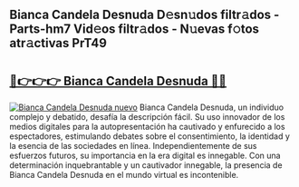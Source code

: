 ## Bianca Candela Desnuda D𝚎sn𝚞dos filtr𝚊dos - Parts-hm7 Vid𝚎os filtr𝚊dos - N𝚞evas f𝚘tos atr𝚊ctivas PrT49

# <h2><a href="http://mb56es.tromn.icu/?c=Bianca+Candela+Desnuda">🔗👉👉👉 Bianca Candela Desnuda 🔗🔗</a></h2>

[![Bianca Candela Desnuda nuevo](https://i.imgur.com/pEAQMta.gif)](http://mb56es.tromn.icu/?c=Bianca+Candela+Desnuda)
Bianca Candela Desnuda, un individuo complejo y debatido, desafía la descripción fácil. Su uso innovador de los medios digitales para la autopresentación ha cautivado y enfurecido a los espectadores, estimulando debates sobre el consentimiento, la identidad y la esencia de las sociedades en línea. Independientemente de sus esfuerzos futuros, su importancia en la era digital es innegable. Con una determinación inquebrantable y un cautivador innegable, la presencia de Bianca Candela Desnuda en el mundo virtual es incontenible.
